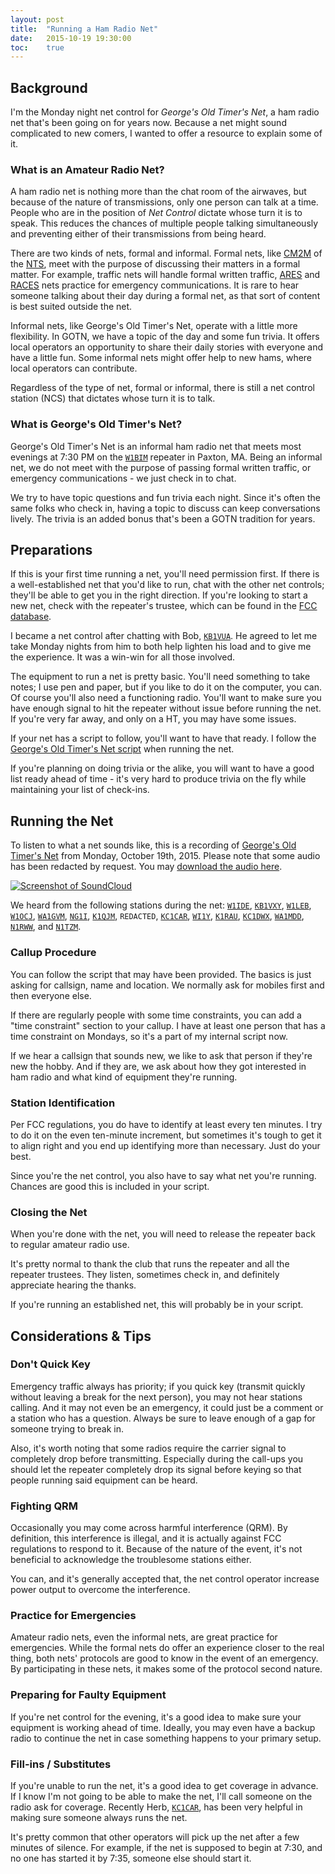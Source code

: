 ```yaml
---
layout: post
title:  "Running a Ham Radio Net"
date:   2015-10-19 19:30:00
toc:    true
---
```


## Background

I'm the Monday night net control for *George's Old Timer's Net*, a ham radio net that's been going on for years now. Because a net might sound complicated to new comers, I wanted to offer a resource to explain some of it.

### What is an Amateur Radio Net?

A ham radio net is nothing more than the chat room of the airwaves, but because of the nature of transmissions, only one person can talk at a time. People who are in the position of *Net Control* dictate whose turn it is to speak. This reduces the chances of multiple people talking simultaneously and preventing either of their transmissions from being heard.

There are two kinds of nets, formal and informal. Formal nets, like [CM2M](https://www.cm2m.net/) of the [NTS](https://www.arrl.org/nts), meet with the purpose of discussing their matters in a formal matter. For example, traffic nets will handle formal written traffic, [ARES](https://www.arrl.org/ares) and [RACES](http://www.qsl.net/races/) nets practice for emergency communications. It is rare to hear someone talking about their day during a formal net, as that sort of content is best suited outside the net.

Informal nets, like George's Old Timer's Net, operate with a little more flexibility. In GOTN, we have a topic of the day and some fun trivia. It offers local operators an opportunity to share their daily stories with everyone and have a little fun. Some informal nets might offer help to new hams, where local operators can contribute.

Regardless of the type of net, formal or informal, there is still a net control station (NCS) that dictates whose turn it is to talk.

### What is George's Old Timer's Net?

George's Old Timer's Net is an informal ham radio net that meets most evenings at 7:30 PM on the [`W1BIM`](http://www.cmara.org) repeater in Paxton, MA. Being an informal net, we do not meet with the purpose of passing formal written traffic, or emergency communications - we just check in to chat.

We try to have topic questions and fun trivia each night. Since it's often the same folks who check in, having a topic to discuss can keep conversations lively. The trivia is an added bonus that's been a GOTN tradition for years.

## Preparations

If this is your first time running a net, you'll need permission first. If there is a well-established net that you'd like to run, chat with the other net controls; they'll be able to get you in the right direction. If you're looking to start a new net, check with the repeater's trustee, which can be found in the [FCC database](http://wireless2.fcc.gov/UlsApp/UlsSearch/searchLicense.jsp).

I became a net control after chatting with Bob, [`KB1VUA`](https://qrz.com/db/KB1VUA). He agreed to let me take Monday nights from him to both help lighten his load and to give me the experience. It was a win-win for all those involved.

The equipment to run a net is pretty basic. You'll need something to take notes; I use pen and paper, but if you like to do it on the computer, you can. Of course you'll also need a functioning radio. You'll want to make sure you have enough signal to hit the repeater without issue before running the net. If you're very far away, and only on a HT, you may have some issues.

If your net has a script to follow, you'll want to have that ready. I follow the [George's Old Timer's Net script](https://github.com/cmara/georges-net-script) when running the net.

If you're planning on doing trivia or the alike, you will want to have a good list ready ahead of time - it's very hard to produce trivia on the fly while maintaining your list of check-ins.

## Running the Net
To listen to what a net sounds like, this is a recording of [George's Old Timer's Net](https://github.com/cmara/georges-net-script) from Monday, October 19th, 2015. Please note that some audio has been redacted by request. You may [download the audio here](https://assets.mide.io/blog/2015-10-19/ham-radio-net-recording.mp3).

[![Screenshot of SoundCloud](https://assets.mide.io/blog/2015-10-19/soundcloud-screenshot.png)](https://soundcloud.com/mark-724994654)

We heard from the following stations during the net: [`W1IDE`](https://qrz.com/db/w1ide), [`KB1VXY`](https://qrz.com/db/kb1vxy), [`W1LEB`](https://qrz.com/db/w1leb), [`W1OCJ`](https://qrz.com/db/w1ocj), [`WA1GVM`](https://qrz.com/db/wa1gvm), [`NG1I`](https://qrz.com/db/ng1i), [`K1QJM`](https://qrz.com/db/k1qjm), `REDACTED`, [`KC1CAR`](https://qrz.com/db/kc1car), [`WI1Y`](https://qrz.com/db/wi1y), [`K1RAU`](https://qrz.com/db/k1rau), [`KC1DWX`](https://qrz.com/db/kc1dwx), [`WA1MDD`](https://qrz.com/db/wa1mdd), [`N1RWW`](https://qrz.com/db/n1rww), and [`N1TZM`](https://qrz.com/db/n1tzm).

### Callup Procedure

You can follow the script that may have been provided. The basics is just asking for callsign, name and location. We normally ask for mobiles first and then everyone else.

If there are regularly people with some time constraints, you can add a "time constraint" section to your callup. I have at least one person that has a time constraint on Mondays, so it's a part of my internal script now.

If we hear a callsign that sounds new, we like to ask that person if they're new the hobby. And if they are, we ask about how they got interested in ham radio and what kind of equipment they're running.

### Station Identification

Per FCC regulations, you do have to identify at least every ten minutes. I try to do it on the even ten-minute increment, but sometimes it's tough to get it to align right and you end up identifying more than necessary. Just do your best.

Since you're the net control, you also have to say what net you're running. Chances are good this is included in your script.

### Closing the Net

When you're done with the net, you will need to release the repeater back to regular amateur radio use.

It's pretty normal to thank the club that runs the repeater and all the repeater trustees. They listen, sometimes check in, and definitely appreciate hearing the thanks.

If you're running an established net, this will probably be in your script.

## Considerations & Tips

### Don't Quick Key

Emergency traffic always has priority; if you quick key (transmit quickly without leaving a break for the next person), you may not hear stations calling. And it may not even be an emergency, it could just be a comment or a station who has a question. Always be sure to leave enough of a gap for someone trying to break in.

Also, it's worth noting that some radios require the carrier signal to completely drop before transmitting. Especially during the call-ups you should let the repeater completely drop its signal before keying so that people running said equipment can be heard.

### Fighting QRM

Occasionally you may come across harmful interference (QRM). By definition, this interference is illegal, and it is actually against FCC regulations to respond to it. Because of the nature of the event, it's not beneficial to acknowledge the troublesome stations either.

You can, and it's generally accepted that, the net control operator increase power output to overcome the interference.

### Practice for Emergencies

Amateur radio nets, even the informal nets, are great practice for emergencies. While the formal nets do offer an experience closer to the real thing, both nets' protocols are good to know in the event of an emergency. By participating in these nets, it makes some of the protocol second nature.

### Preparing for Faulty Equipment

If you're net control for the evening, it's a good idea to make sure your equipment is working ahead of time. Ideally, you may even have a backup radio to continue the net in case something happens to your primary setup.

### Fill-ins / Substitutes

If you're unable to run the net, it's a good idea to get coverage in advance. If I know I'm not going to be able to make the net, I'll call someone on the radio ask for coverage. Recently Herb, [`KC1CAR`](https://qrz.com/db/kc1car), has been very helpful in making sure someone always runs the net.

It's pretty common that other operators will pick up the net after a few minutes of silence. For example, if the net is supposed to begin at 7:30, and no one has started it by 7:35, someone else should start it.
